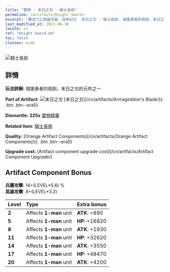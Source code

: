 ```yaml
---
title: "寶物 - 末日之刃 - 騎士長劍"
permalink: /artifacts/Knight Sword/
excerpt: "魔法门之英雄无敌：战争纪元  末日之刃 - 騎士長劍. 城堡勇者的佩劍，末日之刃的元件之一"
last_modified_at: 2021-06-30
locale: cn
ref: "Knight Sword.md"
toc: false
classes: wide
---
```


 ![騎士長劍](/images/t/artifact_40441.png)



## 詳情

 **玩法詳解:** 城堡勇者的佩劍，末日之刃的元件之一

 **Part of Artifact:** ![末日之刃](/images/t/icon_artifact_44.png) [末日之刃](/cn/artifacts/Armageddon's Blade/){: .btn .btn--era5}

 **Dismantle: 225x** [寶物精華](/cn/Items/con_905/)

 **Related Item**: [騎士長劍](/cn/Items/art_166/)

 **Quality:** [Orange Artifact Components](/cn/artifacts/Orange Artifact Components/){: .btn .btn--era5}

 **Upgrade cost:** [Artifact component upgrade cost](/cn/artifacts/Artifact Component Upgrade/)

## Artifact Component Bonus

  **兵團攻擊**: 14+(LEVEL\*5.6) %<br/>**英雄攻擊**: 8+(LEVEL\*3.2)

  |  Level  | Type |    Extra bonus  | 
  |:--------|:-----|:----------------| 
  | **2** | Affects **1-man** unit | **ATK**: +890 | 
  | **5** | Affects **1-man** unit | **HP**: +16820 | 
  | **8** | Affects **1-man** unit | **ATK**: +1930 | 
  | **11** | Affects **1-man** unit | **HP**: +32620 | 
  | **14** | Affects **1-man** unit | **ATK**: +3550 | 
  | **17** | Affects **1-man** unit | **HP**: +48470 | 
  | **20** | Affects **1-man** unit | **ATK**: +4200 | 
